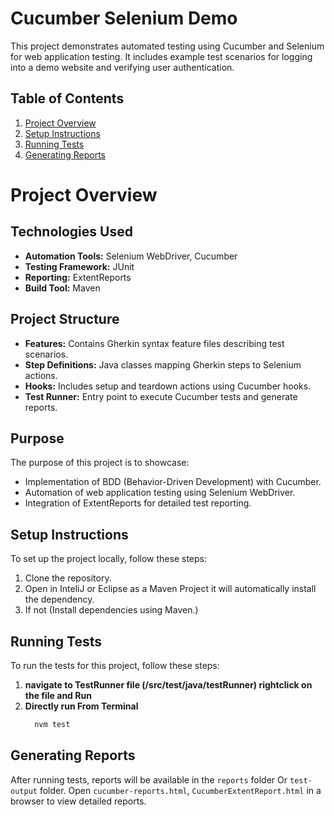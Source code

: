 # Cucumber Selenium Demo

This project demonstrates automated testing using Cucumber and Selenium for web application testing. It includes example test scenarios for logging into a demo website and verifying user authentication.

## Table of Contents

1. [Project Overview](#project-overview)
2. [Setup Instructions](#setup-instructions)
3. [Running Tests](#running-tests)
4. [Generating Reports](#generating-reports)

# Project Overview

## Technologies Used

- **Automation Tools:** Selenium WebDriver, Cucumber
- **Testing Framework:** JUnit
- **Reporting:** ExtentReports
- **Build Tool:** Maven

## Project Structure

- **Features:** Contains Gherkin syntax feature files describing test scenarios.
- **Step Definitions:** Java classes mapping Gherkin steps to Selenium actions.
- **Hooks:** Includes setup and teardown actions using Cucumber hooks.
- **Test Runner:** Entry point to execute Cucumber tests and generate reports.

## Purpose

The purpose of this project is to showcase:

- Implementation of BDD (Behavior-Driven Development) with Cucumber.
- Automation of web application testing using Selenium WebDriver.
- Integration of ExtentReports for detailed test reporting.


## Setup Instructions

To set up the project locally, follow these steps:

1. Clone the repository.
2. Open in InteliJ or Eclipse as a Maven Project it will automatically install the dependency. 
3. If not (Install dependencies using Maven.)

## Running Tests

To run the tests for this project, follow these steps:

1. **navigate to TestRunner file (/src/test/java/testRunner) rightclick on the file and Run**
2.  **Directly run From Terminal**
     ```bash
       nvm test
     
## Generating Reports

After running tests, reports will be available in the `reports` folder Or `test-output` folder.
Open `cucumber-reports.html`, `CucumberExtentReport.html` in a browser to view detailed reports.

